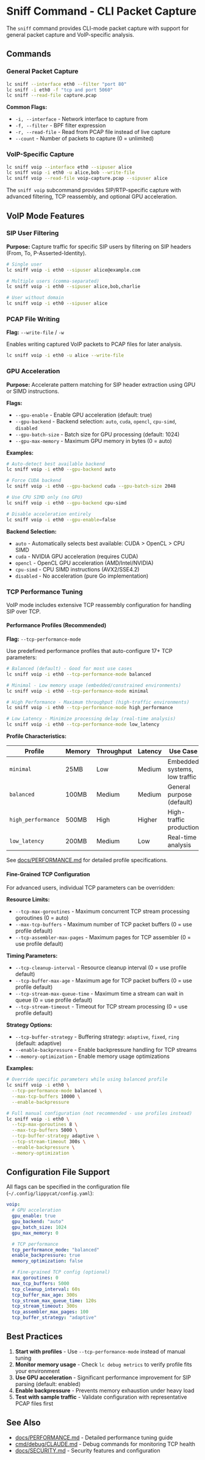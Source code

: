 # Sniff Command - CLI Packet Capture

The `sniff` command provides CLI-mode packet capture with support for general packet capture and VoIP-specific analysis.

## Commands

### General Packet Capture

```bash
lc sniff --interface eth0 --filter "port 80"
lc sniff -i eth0 -f "tcp and port 5060"
lc sniff --read-file capture.pcap
```

**Common Flags:**
- `-i, --interface` - Network interface to capture from
- `-f, --filter` - BPF filter expression
- `-r, --read-file` - Read from PCAP file instead of live capture
- `--count` - Number of packets to capture (0 = unlimited)

### VoIP-Specific Capture

```bash
lc sniff voip --interface eth0 --sipuser alice
lc sniff voip -i eth0 -u alice,bob --write-file
lc sniff voip --read-file voip-capture.pcap --sipuser alice
```

The `sniff voip` subcommand provides SIP/RTP-specific capture with advanced filtering, TCP reassembly, and optional GPU acceleration.

## VoIP Mode Features

### SIP User Filtering

**Purpose:** Capture traffic for specific SIP users by filtering on SIP headers (From, To, P-Asserted-Identity).

```bash
# Single user
lc sniff voip -i eth0 --sipuser alice@example.com

# Multiple users (comma-separated)
lc sniff voip -i eth0 --sipuser alice,bob,charlie

# User without domain
lc sniff voip -i eth0 --sipuser alice
```

### PCAP File Writing

**Flag:** `--write-file` / `-w`

Enables writing captured VoIP packets to PCAP files for later analysis.

```bash
lc sniff voip -i eth0 -u alice --write-file
```

### GPU Acceleration

**Purpose:** Accelerate pattern matching for SIP header extraction using GPU or SIMD instructions.

**Flags:**
- `--gpu-enable` - Enable GPU acceleration (default: true)
- `--gpu-backend` - Backend selection: `auto`, `cuda`, `opencl`, `cpu-simd`, `disabled`
- `--gpu-batch-size` - Batch size for GPU processing (default: 1024)
- `--gpu-max-memory` - Maximum GPU memory in bytes (0 = auto)

**Examples:**

```bash
# Auto-detect best available backend
lc sniff voip -i eth0 --gpu-backend auto

# Force CUDA backend
lc sniff voip -i eth0 --gpu-backend cuda --gpu-batch-size 2048

# Use CPU SIMD only (no GPU)
lc sniff voip -i eth0 --gpu-backend cpu-simd

# Disable acceleration entirely
lc sniff voip -i eth0 --gpu-enable=false
```

**Backend Selection:**
- `auto` - Automatically selects best available: CUDA > OpenCL > CPU SIMD
- `cuda` - NVIDIA GPU acceleration (requires CUDA)
- `opencl` - OpenCL GPU acceleration (AMD/Intel/NVIDIA)
- `cpu-simd` - CPU SIMD instructions (AVX2/SSE4.2)
- `disabled` - No acceleration (pure Go implementation)

### TCP Performance Tuning

VoIP mode includes extensive TCP reassembly configuration for handling SIP over TCP.

#### Performance Profiles (Recommended)

**Flag:** `--tcp-performance-mode`

Use predefined performance profiles that auto-configure 17+ TCP parameters:

```bash
# Balanced (default) - Good for most use cases
lc sniff voip -i eth0 --tcp-performance-mode balanced

# Minimal - Low memory usage (embedded/constrained environments)
lc sniff voip -i eth0 --tcp-performance-mode minimal

# High Performance - Maximum throughput (high-traffic environments)
lc sniff voip -i eth0 --tcp-performance-mode high_performance

# Low Latency - Minimize processing delay (real-time analysis)
lc sniff voip -i eth0 --tcp-performance-mode low_latency
```

**Profile Characteristics:**

| Profile | Memory | Throughput | Latency | Use Case |
|---------|--------|------------|---------|----------|
| `minimal` | 25MB | Low | Medium | Embedded systems, low traffic |
| `balanced` | 100MB | Medium | Medium | General purpose (default) |
| `high_performance` | 500MB | High | Higher | High-traffic production |
| `low_latency` | 200MB | Medium | Low | Real-time analysis |

See [docs/PERFORMANCE.md](../../docs/PERFORMANCE.md) for detailed profile specifications.

#### Fine-Grained TCP Configuration

For advanced users, individual TCP parameters can be overridden:

**Resource Limits:**
- `--tcp-max-goroutines` - Maximum concurrent TCP stream processing goroutines (0 = auto)
- `--max-tcp-buffers` - Maximum number of TCP packet buffers (0 = use profile default)
- `--tcp-assembler-max-pages` - Maximum pages for TCP assembler (0 = use profile default)

**Timing Parameters:**
- `--tcp-cleanup-interval` - Resource cleanup interval (0 = use profile default)
- `--tcp-buffer-max-age` - Maximum age for TCP packet buffers (0 = use profile default)
- `--tcp-stream-max-queue-time` - Maximum time a stream can wait in queue (0 = use profile default)
- `--tcp-stream-timeout` - Timeout for TCP stream processing (0 = use profile default)

**Strategy Options:**
- `--tcp-buffer-strategy` - Buffering strategy: `adaptive`, `fixed`, `ring` (default: adaptive)
- `--enable-backpressure` - Enable backpressure handling for TCP streams
- `--memory-optimization` - Enable memory usage optimizations

**Examples:**

```bash
# Override specific parameters while using balanced profile
lc sniff voip -i eth0 \
  --tcp-performance-mode balanced \
  --max-tcp-buffers 10000 \
  --enable-backpressure

# Full manual configuration (not recommended - use profiles instead)
lc sniff voip -i eth0 \
  --tcp-max-goroutines 8 \
  --max-tcp-buffers 5000 \
  --tcp-buffer-strategy adaptive \
  --tcp-stream-timeout 300s \
  --enable-backpressure \
  --memory-optimization
```

## Configuration File Support

All flags can be specified in the configuration file (`~/.config/lippycat/config.yaml`):

```yaml
voip:
  # GPU acceleration
  gpu_enable: true
  gpu_backend: "auto"
  gpu_batch_size: 1024
  gpu_max_memory: 0

  # TCP performance
  tcp_performance_mode: "balanced"
  enable_backpressure: true
  memory_optimization: false

  # Fine-grained TCP config (optional)
  max_goroutines: 0
  max_tcp_buffers: 5000
  tcp_cleanup_interval: 60s
  tcp_buffer_max_age: 300s
  tcp_stream_max_queue_time: 120s
  tcp_stream_timeout: 300s
  tcp_assembler_max_pages: 100
  tcp_buffer_strategy: "adaptive"
```

## Best Practices

1. **Start with profiles** - Use `--tcp-performance-mode` instead of manual tuning
2. **Monitor memory usage** - Check `lc debug metrics` to verify profile fits your environment
3. **Use GPU acceleration** - Significant performance improvement for SIP parsing (default: enabled)
4. **Enable backpressure** - Prevents memory exhaustion under heavy load
5. **Test with sample traffic** - Validate configuration with representative PCAP files first

## See Also

- [docs/PERFORMANCE.md](../../docs/PERFORMANCE.md) - Detailed performance tuning guide
- [cmd/debug/CLAUDE.md](../debug/CLAUDE.md) - Debug commands for monitoring TCP health
- [docs/SECURITY.md](../../docs/SECURITY.md) - Security features and configuration
